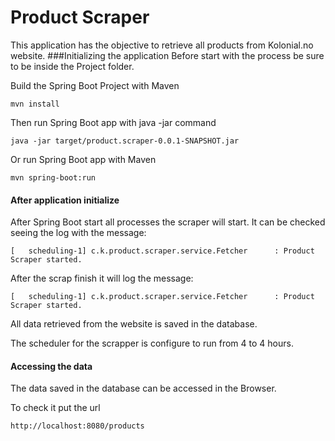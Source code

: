 # Product Scraper
This application has the objective to retrieve all products from Kolonial.no website.
###Initializing the application
Before start with the process be sure to be inside the Project folder.

Build the Spring Boot Project with Maven

    mvn install

Then run Spring Boot app with java -jar command

    java -jar target/product.scraper-0.0.1-SNAPSHOT.jar

Or run Spring Boot app with Maven

    mvn spring-boot:run

#### After application initialize
After Spring Boot start all processes the scraper will start.
It can be checked seeing the log with the message:

    [   scheduling-1] c.k.product.scraper.service.Fetcher      : Product Scraper started.

After the scrap finish it will log the message:

    [   scheduling-1] c.k.product.scraper.service.Fetcher      : Product Scraper started.

All data retrieved from the website is saved in the database.

The scheduler for the scrapper is configure to run from 4 to 4 hours.

#### Accessing the data
The data saved in the database can be accessed in the Browser.

To check it put the url

    http://localhost:8080/products
    
